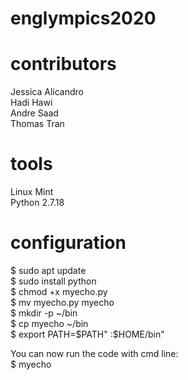 # englympics2020

# contributors
Jessica Alicandro  
Hadi Hawi  
Andre Saad  
Thomas Tran  

# tools
Linux Mint  
Python 2.7.18  

# configuration
$ sudo apt update  
$ sudo install python  
$ chmod +x myecho.py  
$ mv myecho.py myecho  
$ mkdir -p ~/bin  
$ cp myecho ~/bin  
$ export PATH=$PATH" :$HOME/bin"  

You can now run the code with cmd line:  
$ myecho <args>  
